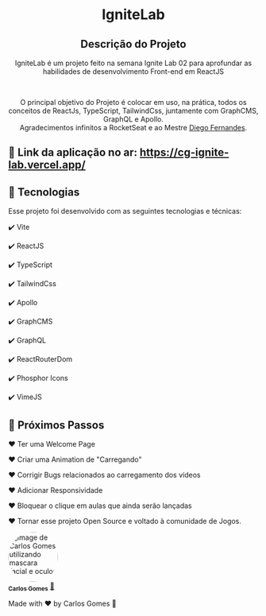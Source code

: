 <h1 align="center">
  IgniteLab
</h1>

<h2 align="center" >Descrição do Projeto</h2>
<p align="center">
IgniteLab é um projeto feito na semana Ignite Lab 02 para aprofundar as habilidades de desenvolvimento Front-end em ReactJS
</p>
</br>

<div align="center">
   <p>
    O principal objetivo do Projeto é colocar em uso, na prática, todos os conceitos de ReactJs, TypeScript, TailwindCss, juntamente com GraphCMS, GraphQL e Apollo.
     <br/>
    Agradecimentos infinitos a RocketSeat e ao Mestre <a href="https://github.com/diego3g">Diego Fernandes</a>.</p>
  </p>
</div>
 
  
## 🔗 Link da aplicação no ar: https://cg-ignite-lab.vercel.app/
  
## :rocket: Tecnologias

Esse projeto foi desenvolvido com as seguintes tecnologias e técnicas:

✔️ Vite

✔️ ReactJS

✔️ TypeScript

✔️ TailwindCss

✔️ Apollo

✔️ GraphCMS

✔️ GraphQL

✔️ ReactRouterDom

✔️ Phosphor Icons

✔️ VimeJS

## :foot: Próximos Passos

❤️ Ter uma Welcome Page

❤️ Criar uma Animation de "Carregando"

❤️ Corrigir Bugs relacionados ao carregamento dos vídeos

❤️ Adicionar Responsividade

❤️ Bloquear o clique em aulas que ainda serão lançadas

❤️ Tornar esse projeto Open Source e voltado à comunidade de Jogos.

<a href="https://github.com/Dev-Shinsei">
 <img style="border-radius: 50%;" src="https://avatars.githubusercontent.com/u/61604214?v=4" width="100px;" alt="Image de Carlos Gomes utilizando mascara facial e oculos"/>
 <br />
 <sub><b>Carlos Gomes</b></sub></a> <a href="https://github.com/Dev-Shinsei" title="Github">🚀</a>

Made with ❤️ by Carlos Gomes 👋
